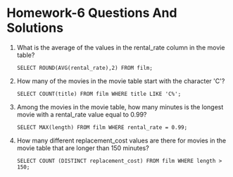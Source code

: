 # Homework-6 Questions And Solutions

1. What is the average of the values in the rental_rate column in the movie table?
   
    ```
    SELECT ROUND(AVG(rental_rate),2) FROM film;
    ```
    
2. How many of the movies in the movie table start with the character 'C'?

   ```
   SELECT COUNT(title) FROM film WHERE title LIKE 'C%'; 
   ```
    
3. Among the movies in the movie table, how many minutes is the longest movie with a rental_rate value equal to 0.99?

   ```
   SELECT MAX(length) FROM film WHERE rental_rate = 0.99;  
   ```
   
4. How many different replacement_cost values are there for movies in the movie table that are longer than 150 minutes?

   ```
   SELECT COUNT (DISTINCT replacement_cost) FROM film WHERE length > 150;  
   ```
    
